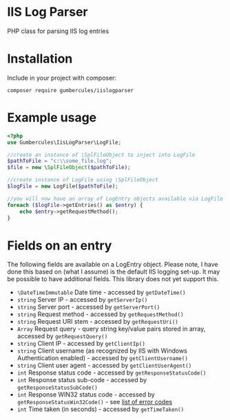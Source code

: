 # IIS Log Parser #

PHP class for parsing IIS log entries

# Installation #

Include in your project with composer:
```
composer require gumbercules/iislogparser
```

# Example usage #
```php
<?php
use Gumbercules\IisLogParser\LogFile;

//create an instance of \SplFileObject to inject into LogFile
$pathToFile = "c:\\some_file.log";
$file = new \SplFileObject($pathToFile);

//create instance of LogFile using \SplFileObject
$logFile = new LogFile($pathToFile);

//you will now have an array of LogEntry objects available via LogFile's getEntries() method
foreach ($logFile->getEntries() as $entry) {
    echo $entry->getRequestMethod();
}
```

# Fields on an entry #

The following fields are available on a LogEntry object. Please note, I have done this based on (what I assume)
is the default IIS logging set-up. It may be possible to have additional fields. This library does not yet support this. 

* `\DateTimeImmutable` Date time - accessed by `getDateTime()`
* `string` Server IP - accessed by `getServerIp()`
* `string` Server port - accessed by `getServerPort()`
* `string` Request method - accessed by `getRequestMethod()`
* `string` Request URI stem - accessed by `getRequestUri()`
* `Array` Request query - query string key/value pairs stored in array, accessed by `getRequestQuery()`
* `string` Client IP - accessed by `getClientIp()`
* `string` Client username (as recognized by IIS with Windows Authentication enabled) - accessed by `getClientUsername()`
* `string` Client user agent - accessed by `getClientUserAgent()`
* `int` Response status code - accessed by `getResponseStatusCode()`
* `int` Response status sub-code - accessed by `getResponseStatusSubCode()`
* `int` Response WIN32 status code - accessed by `getResponseStatusWin32Code()` - see [list of error codes](https://msdn.microsoft.com/en-us/library/ms681381.aspx)
* `int` Time taken (in seconds) - accessed by `getTimeTaken()` 


